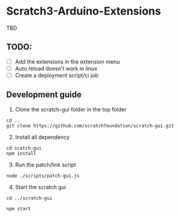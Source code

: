 # Scratch3-Arduino-Extensions

TBD


## TODO:

- [ ] Add the extensions in the extension menu
- [ ] Auto reload doesn't work in linux
- [ ] Create a deployment script/ci job

## Development guide

1. Clone the scratch-gui folder in the top folder

```
cd ..
git clone https://github.com/scratchfoundation/scratch-gui.git
```

2. Install all dependency 

```
cd scatch-gui
npm install
```

3. Run the patch/link script

```
node ./scripts/patch-gui.js
```

4. Start the scratch gui
```
cd ../scratch-gui

npm start
```
